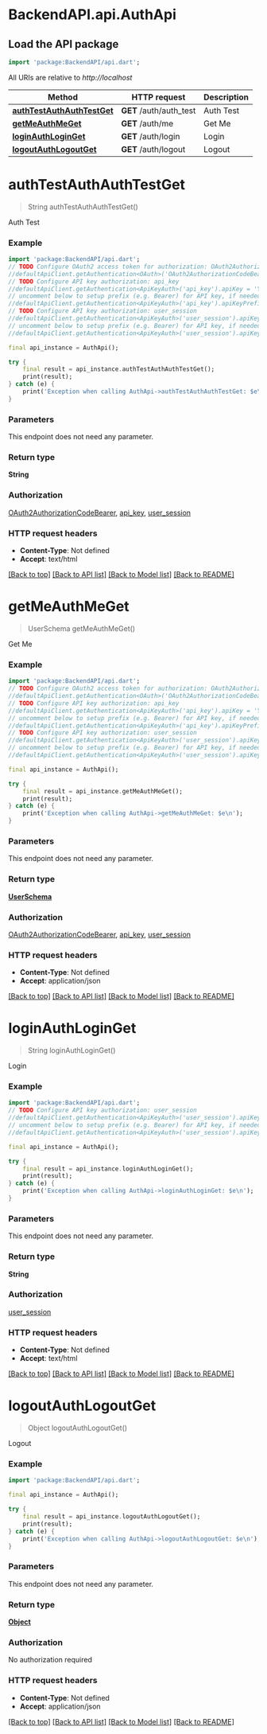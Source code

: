 # BackendAPI.api.AuthApi

## Load the API package
```dart
import 'package:BackendAPI/api.dart';
```

All URIs are relative to *http://localhost*

 Method                                                            | HTTP request            | Description 
-------------------------------------------------------------------|-------------------------|-------------
 [**authTestAuthAuthTestGet**](AuthApi.md#authtestauthauthtestget) | **GET** /auth/auth_test | Auth Test   
 [**getMeAuthMeGet**](AuthApi.md#getmeauthmeget)                   | **GET** /auth/me        | Get Me      
 [**loginAuthLoginGet**](AuthApi.md#loginauthloginget)             | **GET** /auth/login     | Login       
 [**logoutAuthLogoutGet**](AuthApi.md#logoutauthlogoutget)         | **GET** /auth/logout    | Logout      


# **authTestAuthAuthTestGet**
> String authTestAuthAuthTestGet()

Auth Test

### Example
```dart
import 'package:BackendAPI/api.dart';
// TODO Configure OAuth2 access token for authorization: OAuth2AuthorizationCodeBearer
//defaultApiClient.getAuthentication<OAuth>('OAuth2AuthorizationCodeBearer').accessToken = 'YOUR_ACCESS_TOKEN';
// TODO Configure API key authorization: api_key
//defaultApiClient.getAuthentication<ApiKeyAuth>('api_key').apiKey = 'YOUR_API_KEY';
// uncomment below to setup prefix (e.g. Bearer) for API key, if needed
//defaultApiClient.getAuthentication<ApiKeyAuth>('api_key').apiKeyPrefix = 'Bearer';
// TODO Configure API key authorization: user_session
//defaultApiClient.getAuthentication<ApiKeyAuth>('user_session').apiKey = 'YOUR_API_KEY';
// uncomment below to setup prefix (e.g. Bearer) for API key, if needed
//defaultApiClient.getAuthentication<ApiKeyAuth>('user_session').apiKeyPrefix = 'Bearer';

final api_instance = AuthApi();

try {
    final result = api_instance.authTestAuthAuthTestGet();
    print(result);
} catch (e) {
    print('Exception when calling AuthApi->authTestAuthAuthTestGet: $e\n');
}
```

### Parameters
This endpoint does not need any parameter.

### Return type

**String**

### Authorization

[OAuth2AuthorizationCodeBearer](../README.md#OAuth2AuthorizationCodeBearer), [api_key](../README.md#api_key), [user_session](../README.md#user_session)

### HTTP request headers

- **Content-Type**: Not defined
- **Accept**: text/html

[[Back to top]](#) [[Back to API list]](../README.md#documentation-for-api-endpoints) [[Back to Model list]](../README.md#documentation-for-models) [[Back to README]](../README.md)

# **getMeAuthMeGet**
> UserSchema getMeAuthMeGet()

Get Me

### Example
```dart
import 'package:BackendAPI/api.dart';
// TODO Configure OAuth2 access token for authorization: OAuth2AuthorizationCodeBearer
//defaultApiClient.getAuthentication<OAuth>('OAuth2AuthorizationCodeBearer').accessToken = 'YOUR_ACCESS_TOKEN';
// TODO Configure API key authorization: api_key
//defaultApiClient.getAuthentication<ApiKeyAuth>('api_key').apiKey = 'YOUR_API_KEY';
// uncomment below to setup prefix (e.g. Bearer) for API key, if needed
//defaultApiClient.getAuthentication<ApiKeyAuth>('api_key').apiKeyPrefix = 'Bearer';
// TODO Configure API key authorization: user_session
//defaultApiClient.getAuthentication<ApiKeyAuth>('user_session').apiKey = 'YOUR_API_KEY';
// uncomment below to setup prefix (e.g. Bearer) for API key, if needed
//defaultApiClient.getAuthentication<ApiKeyAuth>('user_session').apiKeyPrefix = 'Bearer';

final api_instance = AuthApi();

try {
    final result = api_instance.getMeAuthMeGet();
    print(result);
} catch (e) {
    print('Exception when calling AuthApi->getMeAuthMeGet: $e\n');
}
```

### Parameters
This endpoint does not need any parameter.

### Return type

[**UserSchema**](UserSchema.md)

### Authorization

[OAuth2AuthorizationCodeBearer](../README.md#OAuth2AuthorizationCodeBearer), [api_key](../README.md#api_key), [user_session](../README.md#user_session)

### HTTP request headers

- **Content-Type**: Not defined
- **Accept**: application/json

[[Back to top]](#) [[Back to API list]](../README.md#documentation-for-api-endpoints) [[Back to Model list]](../README.md#documentation-for-models) [[Back to README]](../README.md)

# **loginAuthLoginGet**
> String loginAuthLoginGet()

Login

### Example

```dart
import 'package:BackendAPI/api.dart';
// TODO Configure API key authorization: user_session
//defaultApiClient.getAuthentication<ApiKeyAuth>('user_session').apiKey = 'YOUR_API_KEY';
// uncomment below to setup prefix (e.g. Bearer) for API key, if needed
//defaultApiClient.getAuthentication<ApiKeyAuth>('user_session').apiKeyPrefix = 'Bearer';

final api_instance = AuthApi();

try {
    final result = api_instance.loginAuthLoginGet();
    print(result);
} catch (e) {
    print('Exception when calling AuthApi->loginAuthLoginGet: $e\n');
}
```

### Parameters
This endpoint does not need any parameter.

### Return type

**String**

### Authorization

[user_session](../README.md#user_session)

### HTTP request headers

- **Content-Type**: Not defined
- **Accept**: text/html

[[Back to top]](#) [[Back to API list]](../README.md#documentation-for-api-endpoints) [[Back to Model list]](../README.md#documentation-for-models) [[Back to README]](../README.md)

# **logoutAuthLogoutGet**
> Object logoutAuthLogoutGet()

Logout

### Example

```dart
import 'package:BackendAPI/api.dart';

final api_instance = AuthApi();

try {
    final result = api_instance.logoutAuthLogoutGet();
    print(result);
} catch (e) {
    print('Exception when calling AuthApi->logoutAuthLogoutGet: $e\n');
}
```

### Parameters
This endpoint does not need any parameter.

### Return type

[**Object**](Object.md)

### Authorization

No authorization required

### HTTP request headers

- **Content-Type**: Not defined
- **Accept**: application/json

[[Back to top]](#) [[Back to API list]](../README.md#documentation-for-api-endpoints) [[Back to Model list]](../README.md#documentation-for-models) [[Back to README]](../README.md)

